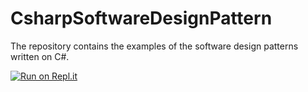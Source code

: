 CsharpSoftwareDesignPattern
===========================

The repository contains the examples of the software design patterns written on C#.

[![Run on Repl.it](https://repl.it/badge/github/tarazum/CsharpSoftwareDesignPatterns)](https://repl.it/github/tarazum/CsharpSoftwareDesignPatterns)
